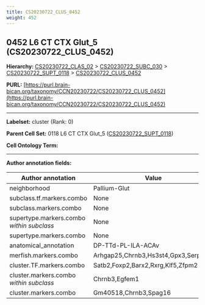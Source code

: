 ```yaml
---
title: CS20230722_CLUS_0452
weight: 452
---
```

## 0452 L6 CT CTX Glut_5 (CS20230722_CLUS_0452)
<b>Hierarchy: </b>
[CS20230722_CLAS_02](../CS20230722_CLAS_02) >
[CS20230722_SUBC_030](../CS20230722_SUBC_030) >
[CS20230722_SUPT_0118](../CS20230722_SUPT_0118) >
[CS20230722_CLUS_0452](../CS20230722_CLUS_0452)

**PURL:** [https://purl.brain-bican.org/taxonomy/CCN20230722/CS20230722_CLUS_0452](https://purl.brain-bican.org/taxonomy/CCN20230722/CS20230722_CLUS_0452)

---


**Labelset:** cluster (Rank: 0)

**Parent Cell Set:** 0118 L6 CT CTX Glut_5 ([CS20230722_SUPT_0118](../CS20230722_SUPT_0118))



**Cell Ontology Term:** 

[MARKER GENES.]: #


---

[TRANSFERRED ANNOTATIONS.]: #


[AUTHOR ANNOTATION FIELDS.]: #


**Author annotation fields:**

| Author annotation | Value |
|-------------------|-------|
|neighborhood|Pallium-Glut|
|subclass.tf.markers.combo|None|
|subclass.markers.combo|None|
|supertype.markers.combo _within subclass_|None|
|supertype.markers.combo|None|
|anatomical_annotation|DP-TTd-PL-ILA-ACAv|
|merfish.markers.combo|Arhgap25,Chrnb3,Hs3st4,Gpx3,Serpinb8|
|cluster.TF.markers.combo|Satb2,Foxp2,Barx2,Rxrg,Klf5,Zfpm2|
|cluster.markers.combo _within subclass_|Chrnb3,Egfem1|
|cluster.markers.combo|Gm40518,Chrnb3,Spag16|
